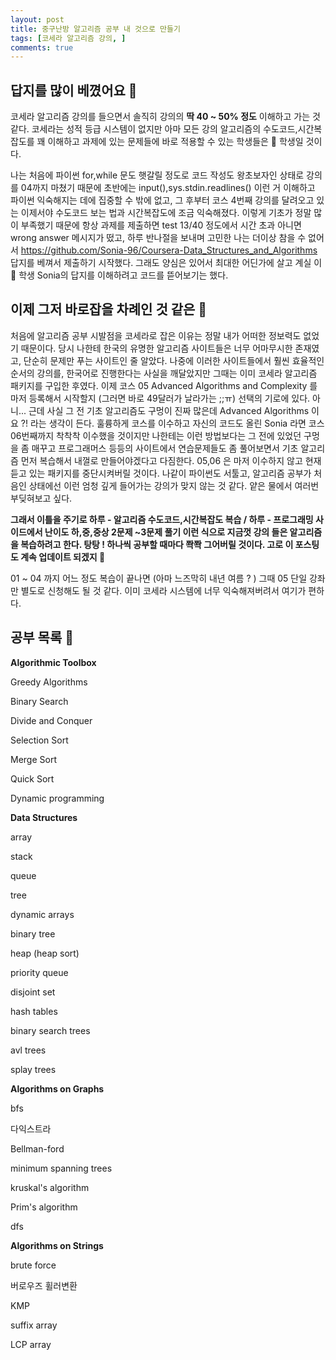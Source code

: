 ```yaml
---
layout: post
title: 중구난방 알고리즘 공부 내 것으로 만들기 
tags: [코세라 알고리즘 강의, ]
comments: true
---
```


## 답지를 많이 베꼈어요 🐣

코세라 알고리즘 강의를 들으면서 솔직히 강의의 **딱 40 ~ 50% 정도** 이해하고 가는 것 같다. 코세라는 성적 등급 시스템이 없지만 아마 모든 강의 알고리즘의 수도코드,시간복잡도를 꽤 이해하고 과제에 있는 문제들에 바로 적용할 수 있는 학생들은 💯 학생일 것이다.

나는 처음에 파이썬 for,while 문도 햇갈릴 정도로 코드 작성도 왕초보자인 상태로 강의를 04까지 마쳤기 때문에 초반에는 input(),sys.stdin.readlines() 이런 거 이해하고 파이썬 익숙해지는 데에 집중할 수 밖에 없고, 그 후부터 코스 4번째 강의를 달려오고 있는 이제서야 수도코드 보는 법과 시간복잡도에 조금 익숙해졌다. 이렇게 기초가 정말 많이 부족했기 때문에 항상 과제를 제출하면 test 13/40 정도에서 시간 초과 아니면 wrong answer 메시지가 떴고, 하루 반나절을 보내며 고민한 나는 더이상 참을 수 없어서 https://github.com/Sonia-96/Coursera-Data_Structures_and_Algorithms 답지를 베껴서 제출하기 시작했다. 그래도 양심은 있어서 최대한  어딘가에 살고 계실 이 💯 학생 Sonia의 답지를 이해하려고 코드를 뜯어보기는 했다. 



## 이제 그저 바로잡을 차례인 것 같은 🐥

처음에  알고리즘 공부 시발점을 코세라로 잡은 이유는 정말 내가 어떠한 정보력도 없었기 때문이다. 당시 나한테 한국의 유명한 알고리즘 사이트들은 너무 어마무시한 존재였고, 단순히 문제만 푸는 사이트인 줄 알았다. 나중에 이러한 사이트들에서 훨씬 효율적인 순서의 강의를, 한국어로 진행한다는 사실을 깨달았지만 그때는 이미 코세라 알고리즘 패키지를 구입한 후였다. 이제 코스 05 Advanced Algorithms and Complexity 를 마저 등록해서 시작할지 (그러면 바로 49달러가 날라가는 ;;ㅠ) 선택의 기로에 있다. 아니... 근데 사실 그 전 기초 알고리즘도 구멍이 진짜 많은데 Advanced Algorithms 이요 ?! 라는 생각이 든다. 훌륭하게 코스를 이수하고 자신의 코드도 올린 Sonia 라면 코스 06번째까지 착착착 이수했을 것이지만 나한테는 이런 방법보다는 그 전에 있었던 구멍을 좀 매꾸고 프로그래머스 등등의 사이트에서 연습문제들도 좀 풀어보면서 기초 알고리즘 먼저 복습해서 내껄로 만들어야겠다고 다짐한다. 05,06 은 마저 이수하지 않고 현재 듣고 있는 패키지를 중단시켜버릴 것이다. 나같이 파이썬도 서툴고, 알고리즘 공부가 처음인 상태에선 이런 엄청 깊게 들어가는 강의가 맞지 않는 것 같다. 얕은 물에서 여러번 부딪혀보고 싶다. 

**그래서 이틀을 주기로 하루 - 알고리즘 수도코드,시간복잡도 복습 / 하루 - 프로그래밍 사이드에서 난이도 하,중,중상 2문제 ~3문제 풀기 이런 식으로 지금껏 강의 들은 알고리즘을 복습하려고 한다. 탕탕 ! 하나씩 공부할 때마다 쫙쫙 그어버릴 것이다. 고로 이 포스팅도 계속 업데이트 되겠지 🧐** 

 01 ~ 04 까지 어느 정도 복습이 끝나면 (아마 느즈막히 내년 여름 ? ) 그때 05 단일 강좌만 별도로 신청해도 될 것 같다. 이미 코세라 시스템에 너무 익숙해져버려서 여기가 편하다. 



## 공부 목록 📝

**Algorithmic Toolbox**

Greedy Algorithms

Binary Search

Divide and Conquer

Selection Sort

Merge Sort

Quick Sort

Dynamic programming



**Data Structures**

array

stack

queue

tree

dynamic arrays

binary tree

heap (heap sort)

priority queue

disjoint set 

hash tables

binary search trees

avl trees

splay trees



**Algorithms on Graphs**

bfs

다익스트라

Bellman-ford

minimum spanning trees

kruskal's algorithm

Prim's algorithm

dfs 



**Algorithms on Strings**

brute force 

버로우즈 휠러변환 

KMP 

suffix array 

LCP array 





